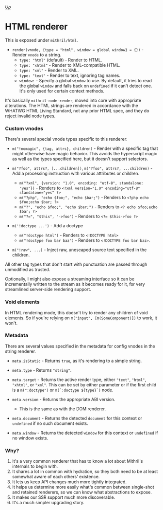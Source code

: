 [*Up*](README.md)

# HTML renderer

This is exposed under `mithril/html`.

- `render(vnode, {type = "html", window = global window} = {})` - Render `vnode` to a string.
    - `type: "html"` (default) - Render to HTML.
    - `type: "xhtml"` - Render to XML-compatible HTML.
    - `type: "xml"` - Render to XML.
    - `type: "text"` - Render to text, ignoring tag names.
    - `window:` - Specify a global `window` to use. By default, it tries to read the global `window` and falls back on `undefined` if it can't detect one. It's only used for certain context methods.

It's basically `mithril-node-render`, moved into core with appropriate alterations. The HTML strings are rendered in accordance with the WHATWG HTML Living Standard, not any prior HTML spec, and they do reject invalid node types.

### Custom vnodes

There's several special vnode types specific to this renderer:

- `m("!nomagic", {tag, attrs}, children)` - Render with a specific tag that might otherwise have magic behavior. This avoids the hyperscript magic as well as the types specified here, but it doesn't support selectors.

- `m("?foo", attrs?, [...children])`, `m("?foo", attrs?, ...children)` - Add a processing instruction with various attributes or children.
    - `m("?xml", {version: "1.0", encoding: "utf-8", standalone: "yes"})` - Renders to `<?xml version="1.0" encoding="utf-8" standalone="yes" ?>`
    - `m("?php", "echo $foo;", "echo $bar;")` - Renders to `<?php echo $foo;echo $bar; ?>`
    - `m("?", "echo $foo;", "echo $bar;")` - Renders to `<? echo $foo;echo $bar; ?>`
    - `m("?=", "$this", "->foo")` - Renders to `<?= $this->foo ?>`

- `m('!doctype ...')` - Add a doctype
    - `m("!doctype html")` - Renders to `<!DOCTYPE html>`
    - `m("!doctype foo bar baz")` - Renders to `<!DOCTYPE foo bar baz>`.

- `m("!raw", ...)` - Inject raw, unescaped source text specified in the children.

All other tag types that don't start with punctuation are passed through unmodified as trusted.

Optionally, I might also expose a streaming interface so it can be incrementally written to the stream as it becomes ready for it, for very streamlined server-side rendering support.

### Void elements

In HTML rendering mode, this doesn't try to render any children of void elements. So if you're relying on `m("input", [m(SomeComponent)])` to work, it won't.

### Metadata

There are several values specified in the metadata for config vnodes in the string renderer.

- `meta.isStatic` - Returns `true`, as it's rendering to a simple string.

- `meta.type` - Returns `"string"`.

- `meta.target` - Returns the active render type, either `"text"`, `"html"`, `"xhtml"`, or `"xml"`. This can be set by either parameter or if the first child is a `m(":doctype")` or ``m(`:doctype ${type}`)`` node.

- `meta.version` - Returns the appropriate ABI version.
    - This is the same as with the DOM renderer.

- `meta.document` - Returns the detected `document` for this context or `undefined` if no such document exists.

- `meta.window` - Returns the detected `window` for this context or `undefined` if no window exists.

### Why?

1. It's a very common renderer that has to know a lot about Mithril's internals to begin with.
1. It shares a lot in common with hydration, so they both need to be at least somewhat aware of each others' existence.
1. It lets us keep API changes much more tightly integrated.
1. It helps us determine more easily what's common between single-shot and retained renderers, so we can know what abstractions to expose.
1. It makes our SSR support much more discoverable.
1. It's a much simpler upgrading story.
